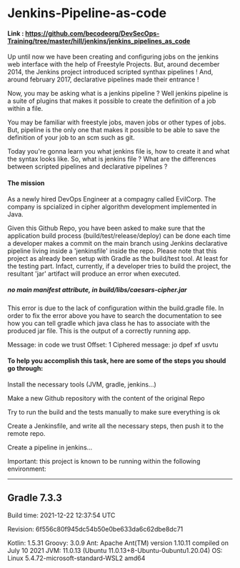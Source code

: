 # Jenkins-Pipeline-as-code

#### Link : https://github.com/becodeorg/DevSecOps-Training/tree/master/hill/jenkins/jenkins_pipelines_as_code 

Up until now we have been creating and configuring jobs on the jenkins web interface with the help of Freestyle Projects. But, around december 2014, the Jenkins project introduced scripted synthax pipelines ! And, around february 2017, declarative pipelines made their entrance !

Now, you may be asking what is a jenkins pipeline ? Well jenkins pipeline is a suite of plugins that makes it possible to create the definition of a job within a file.

You may be familiar with freestyle jobs, maven jobs or other types of jobs. But, pipeline is the only one that makes it possible to be able to save the definition of your job to an scm such as git.

Today you're gonna learn you what jenkins file is, how to create it and what the syntax looks like. So, what is jenkins file ? What are the differences between scripted pipelines and declarative pipelines ?

#### The mission
As a newly hired DevOps Engineer at a compagny called EvilCorp. The company is spcialized in cipher algorithm development implemented in Java.

Given this Github Repo, you have been asked to make sure that the application build process (build/test/release/deploy) can be done each time a developer makes a commit on the main branch using Jenkins declarative pipeline living inside a 'jenkinsfile' inside the repo. Please note that this project as already been setup with Gradle as the build/test tool. At least for the testing part. Infact, currently, if a developer tries to build the project, the resultant 'jar' artifact will produce an error when executed.


##### no main manifest attribute, in build/libs/caesars-cipher.jar


This error is due to the lack of configuration within the build.gradle file. In order to fix the error above you have to search the documentation to see how you can tell gradle which java class he has to associate with the produced jar file. This is the output of a correctly running app.



Message: in code we trust
Offset: 1
Ciphered message: jo dpef xf usvtu



#### To help you accomplish this task, here are some of the steps you should go through:

Install the necessary tools (JVM, gradle, jenkins...)

Make a new Github repository with the content of the original Repo

Try to run the build and the tests manually to make sure everything is ok

Create a Jenkinsfile, and write all the necessary steps, then push it to the remote repo.

Create a pipeline in jenkins...

Important: this project is known to be running within the following environment:


------------------------------------------------------------
Gradle 7.3.3
------------------------------------------------------------

Build time:   2021-12-22 12:37:54 UTC

Revision:     6f556c80f945dc54b50e0be633da6c62dbe8dc71

Kotlin:       1.5.31
Groovy:       3.0.9
Ant:          Apache Ant(TM) version 1.10.11 compiled on July 10 2021
JVM:          11.0.13 (Ubuntu 11.0.13+8-Ubuntu-0ubuntu1.20.04)
OS:           Linux 5.4.72-microsoft-standard-WSL2 amd64


